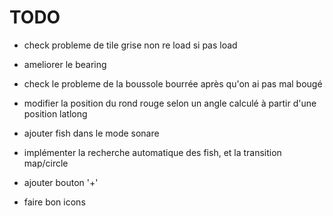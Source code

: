 # TODO

- check probleme de tile grise non re load si pas load
- ameliorer le bearing
- check le probleme de la boussole bourrée après qu'on ai pas mal bougé

- modifier la position du rond rouge selon un angle calculé à partir d'une position latlong
- ajouter fish dans le mode sonare
- implémenter la recherche automatique des fish, et la transition map/circle

- ajouter bouton '+'

- faire bon icons
